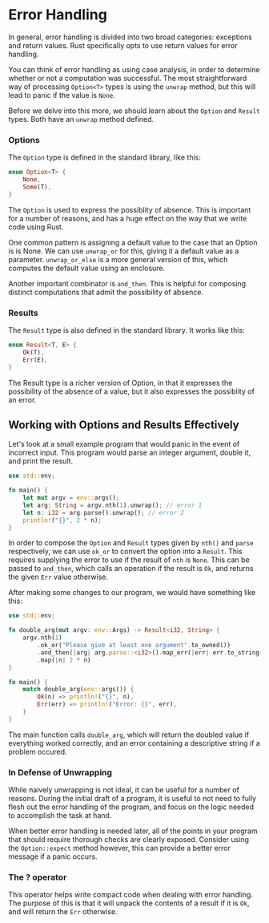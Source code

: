 # Error Handling

In general, error handling is divided into two broad categories:
exceptions and return values. Rust specifically opts to use return values
for error handling.

You can think of error handling as using case analysis, in order to determine
whether or not a computation was successful. The most straightforward way of
processing `Option<T>` types is using the `unwrap` method, but this will lead
to panic if the value is `None`.

Before we delve into this more, we should learn about the `Option` and `Result`
types. Both have an `unwrap` method defined.

### Options

The `Option` type is defined in the standard library, like this:

```rust
enum Option<T> {
    None,
    Some(T),
}
```

The `Option` is used to express the possiblity of absence. This is important
for a number of reasons, and has a huge effect on the way that we write code
using Rust.

One common pattern is assigning a default value to the case that an Option is
is None. We can use `unwrap_or` for this, giving it a default value as a
parameter. `unwrap_or_else` is a more general version of this, which computes
the default value using an enclosure.

Another important combinator is `and_then`. This is helpful for composing
distinct computations that admit the possibility of absence.

### Results

The `Result` type is also defined in the standard library. It works like this:

```rust
enum Result<T, E> {
    Ok(T),
    Err(E),
}
```

The Result type is a richer version of Option, in that it expresses the
possibility of the absence of a value, but it also expresses the possiblity
of an error.

## Working with Options and Results Effectively

Let's look at a small example program that would panic in the event of
incorrect input. This program would parse an integer argument, double it,
and print the result.

```rust
use std::env;

fn main() {
    let mut argv = env::args();
    let arg: String = argv.nth(1).unwrap(); // error 1
    let n: i32 = arg.parse().unwrap(); // error 2
    println!("{}", 2 * n);
}
```

In order to compose the `Option` and `Result` types given by `nth()` and `parse`
respectively, we can use `ok_or` to convert the option into a `Result`. This
requires supplying the error to use if the result of `nth` is `None`. This can
be passed to `and_then`, which calls an operation if the result is `Ok`, and
returns the given `Err` value otherwise.

After making some changes to our program, we would have something like this:

```rust
use std::env;

fn double_arg(mut argv: env::Args) -> Result<i32, String> {
    argv.nth(1)
        .ok_or("Please give at least one argument".to_owned())
        .and_then(|arg| arg.parse::<i32>().map_err(|err| err.to_string()))
        .map(|n| 2 * n)
}

fn main() {
    match double_arg(env::args()) {
        Ok(n) => println!("{}", n),
        Err(err) => println!("Error: {}", err),
    }
}
```

The main function calls `double_arg`, which will return the doubled value if
everything worked correctly, and an error containing a descriptive string if
a problem occured.

### In Defense of Unwrapping

While naively unwrapping is not ideal, it can be useful for a number of
reasons. During the initial draft of a program, it is useful to not need to
fully flesh out the error handling of the program, and focus on the logic
needed to accomplish the task at hand.

When better error handling is needed later, all of the points in your program
that should require thorough checks are clearly exposed. Consider using the
`Option::expect` method however, this can provide a better error message if a
panic occurs.

### The ? operator

This operator helps write compact code when dealing with error handling. The
purpose of this is that it will unpack the contents of a result if it is
`Ok`, and will return the `Err` otherwise.
